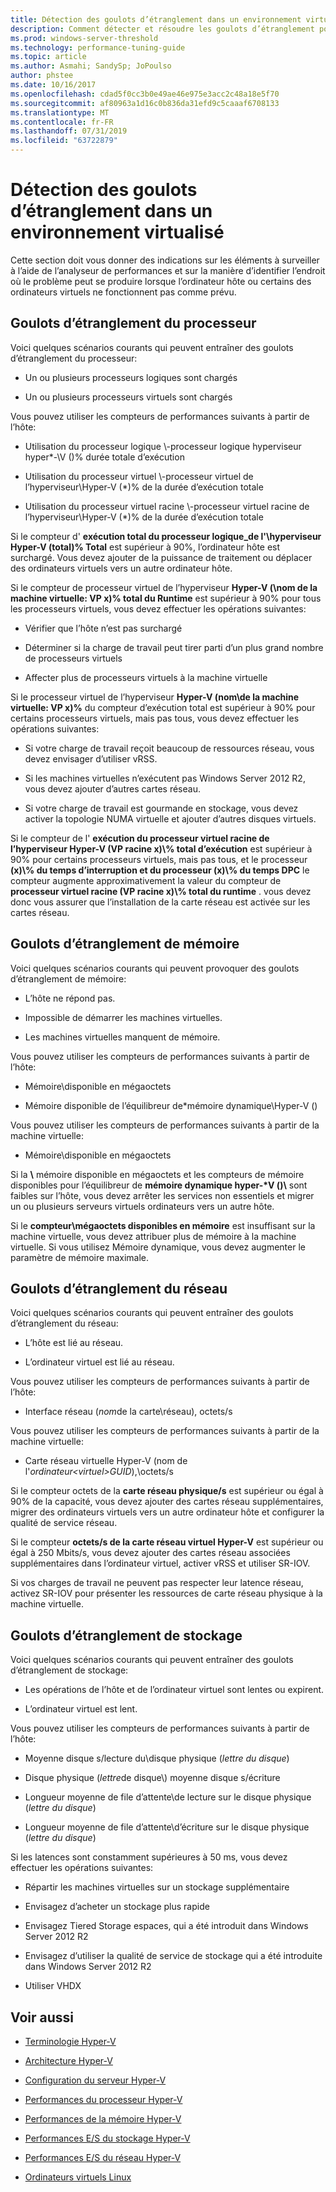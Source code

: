 ```yaml
---
title: Détection des goulots d’étranglement dans un environnement virtualisé
description: Comment détecter et résoudre les goulots d’étranglement potentiels des performances Hyper-v
ms.prod: windows-server-threshold
ms.technology: performance-tuning-guide
ms.topic: article
ms.author: Asmahi; SandySp; JoPoulso
author: phstee
ms.date: 10/16/2017
ms.openlocfilehash: cdad5f0cc3b0e49ae46e975e3acc2c48a18e5f70
ms.sourcegitcommit: af80963a1d16c0b836da31efd9c5caaaf6708133
ms.translationtype: MT
ms.contentlocale: fr-FR
ms.lasthandoff: 07/31/2019
ms.locfileid: "63722879"
---
```

# <a name="detecting-bottlenecks-in-a-virtualized-environment"></a>Détection des goulots d’étranglement dans un environnement virtualisé

Cette section doit vous donner des indications sur les éléments à surveiller à l’aide de l’analyseur de performances et sur la manière d’identifier l’endroit où le problème peut se produire lorsque l’ordinateur hôte ou certains des ordinateurs virtuels ne fonctionnent pas comme prévu.

## <a name="processor-bottlenecks"></a>Goulots d’étranglement du processeur

Voici quelques scénarios courants qui peuvent entraîner des goulots d’étranglement du processeur:

-   Un ou plusieurs processeurs logiques sont chargés

-   Un ou plusieurs processeurs virtuels sont chargés

Vous pouvez utiliser les compteurs de performances suivants à partir de l’hôte:

-   Utilisation du processeur logique \\-processeur logique hyperviseur hyper\*-\\V ()% durée totale d’exécution

-   Utilisation du processeur virtuel \\-processeur virtuel de l’hyperviseur\\Hyper-V (\*)% de la durée d’exécution totale

-   Utilisation du processeur virtuel racine \\-processeur virtuel racine de l’hyperviseur\\Hyper-V (\*)% de la durée d’exécution totale

Si le compteur d' **exécution total du processeur logique\_de l'\\hyperviseur Hyper-V (total)% Total** est supérieur à 90%, l’ordinateur hôte est surchargé. Vous devez ajouter de la puissance de traitement ou déplacer des ordinateurs virtuels vers un autre ordinateur hôte.

Si le compteur de processeur virtuel de l’hyperviseur **Hyper-V (\\nom de la machine virtuelle: VP x)% total du Runtime** est supérieur à 90% pour tous les processeurs virtuels, vous devez effectuer les opérations suivantes:

-   Vérifier que l’hôte n’est pas surchargé

-   Déterminer si la charge de travail peut tirer parti d’un plus grand nombre de processeurs virtuels

-   Affecter plus de processeurs virtuels à la machine virtuelle

Si le processeur virtuel de l’hyperviseur **Hyper-V (nom\\de la machine virtuelle: VP x)%** du compteur d’exécution total est supérieur à 90% pour certains processeurs virtuels, mais pas tous, vous devez effectuer les opérations suivantes:

-   Si votre charge de travail reçoit beaucoup de ressources réseau, vous devez envisager d’utiliser vRSS.

-   Si les machines virtuelles n’exécutent pas Windows Server 2012 R2, vous devez ajouter d’autres cartes réseau.

-   Si votre charge de travail est gourmande en stockage, vous devez activer la topologie NUMA virtuelle et ajouter d’autres disques virtuels.

Si le compteur de l' **exécution du processeur virtuel racine de l’hyperviseur Hyper-V (VP racine x)\\% total d’exécution** est supérieur à 90% pour certains processeurs virtuels, mais pas tous, et le processeur **(x)\\% du temps d’interruption et du processeur (x)\\% du temps DPC** le compteur augmente approximativement la valeur du compteur de **processeur virtuel racine (VP racine x)\\% total du runtime** . vous devez donc vous assurer que l’installation de la carte réseau est activée sur les cartes réseau.

## <a name="memory-bottlenecks"></a>Goulots d’étranglement de mémoire

Voici quelques scénarios courants qui peuvent provoquer des goulots d’étranglement de mémoire:

-   L’hôte ne répond pas.

-   Impossible de démarrer les machines virtuelles.

-   Les machines virtuelles manquent de mémoire.

Vous pouvez utiliser les compteurs de performances suivants à partir de l’hôte:

-   Mémoire\\disponible en mégaoctets

-   Mémoire disponible de l’équilibreur de\*mémoire dynamique\\Hyper-V ()

Vous pouvez utiliser les compteurs de performances suivants à partir de la machine virtuelle:

-   Mémoire\\disponible en mégaoctets

Si la **\\** mémoire disponible en mégaoctets et les compteurs de mémoire disponibles pour l’équilibreur de **mémoire dynamique hyper-\*V ()\\** sont faibles sur l’hôte, vous devez arrêter les services non essentiels et migrer un ou plusieurs serveurs virtuels ordinateurs vers un autre hôte.

Si le **compteur\\mégaoctets disponibles en mémoire** est insuffisant sur la machine virtuelle, vous devez attribuer plus de mémoire à la machine virtuelle. Si vous utilisez Mémoire dynamique, vous devez augmenter le paramètre de mémoire maximale.

## <a name="network-bottlenecks"></a>Goulots d’étranglement du réseau

Voici quelques scénarios courants qui peuvent entraîner des goulots d’étranglement du réseau:

-   L’hôte est lié au réseau.

-   L’ordinateur virtuel est lié au réseau.

Vous pouvez utiliser les compteurs de performances suivants à partir de l’hôte:

-   Interface réseau (*nom*de la carte\\réseau), octets/s

Vous pouvez utiliser les compteurs de performances suivants à partir de la machine virtuelle:

-   Carte réseau virtuelle Hyper-V (nom de l'*ordinateur&lt;virtuel&gt;GUID*),\\octets/s

Si le compteur octets de la **carte réseau physique/s** est supérieur ou égal à 90% de la capacité, vous devez ajouter des cartes réseau supplémentaires, migrer des ordinateurs virtuels vers un autre ordinateur hôte et configurer la qualité de service réseau.

Si le compteur **octets/s de la carte réseau virtuel Hyper-V** est supérieur ou égal à 250 Mbits/s, vous devez ajouter des cartes réseau associées supplémentaires dans l’ordinateur virtuel, activer vRSS et utiliser SR-IOV.

Si vos charges de travail ne peuvent pas respecter leur latence réseau, activez SR-IOV pour présenter les ressources de carte réseau physique à la machine virtuelle.

## <a name="storage-bottlenecks"></a>Goulots d’étranglement de stockage

Voici quelques scénarios courants qui peuvent entraîner des goulots d’étranglement de stockage:

-   Les opérations de l’hôte et de l’ordinateur virtuel sont lentes ou expirent.

-   L’ordinateur virtuel est lent.

Vous pouvez utiliser les compteurs de performances suivants à partir de l’hôte:

-   Moyenne disque s/lecture du\\disque physique (*lettre du disque*)

-   Disque physique (*lettre*de disque\\) moyenne disque s/écriture

-   Longueur moyenne de file d’attente\\de lecture sur le disque physique (*lettre du disque*)

-   Longueur moyenne de file d’attente\\d’écriture sur le disque physique (*lettre du disque*)

Si les latences sont constamment supérieures à 50 ms, vous devez effectuer les opérations suivantes:

-   Répartir les machines virtuelles sur un stockage supplémentaire

-   Envisagez d’acheter un stockage plus rapide

-   Envisagez Tiered Storage espaces, qui a été introduit dans Windows Server 2012 R2

-   Envisagez d’utiliser la qualité de service de stockage qui a été introduite dans Windows Server 2012 R2

-   Utiliser VHDX

## <a name="see-also"></a>Voir aussi

-   [Terminologie Hyper-V](terminology.md)

-   [Architecture Hyper-V](architecture.md)

-   [Configuration du serveur Hyper-V](configuration.md)

-   [Performances du processeur Hyper-V](processor-performance.md)

-   [Performances de la mémoire Hyper-V](memory-performance.md)

-   [Performances E/S du stockage Hyper-V](storage-io-performance.md)

-   [Performances E/S du réseau Hyper-V](network-io-performance.md)

-   [Ordinateurs virtuels Linux](linux-virtual-machine-considerations.md)
